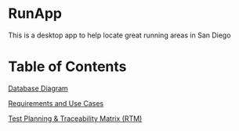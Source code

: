 # RunApp
This is a desktop app to help locate great running areas in San Diego

# Table of Contents


[Database Diagram](https://github.com/topher-chris/RunApp/blob/master/Test%20Planning%26RTM.pdf)

[Requirements and Use Cases](https://github.com/topher-chris/RunApp/blob/master/RequirementsAndUseCases.pdf)

[Test Planning & Traceability Matrix (RTM)](https://github.com/topher-chris/RunApp/blob/master/Test%20Planning%26RTM.pdf)

